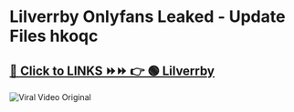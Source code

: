 
 # Lilverrby Onlyfans Leaked - Update Files hkoqc

## <h2><a href="https://clipsfans.com/Lilverrby&ref=git">🔗 Click to LINKS ⏩⏩ 👉 🟢 Lilverrby </a></h2>

<a href="https://clipsfans.com/Lilverrby&ref=git" rel="nofollow" data-target="animated-image.originalLink"><img src="https://i.ibb.co.com/xMMVF88/686577567.gif" alt="Viral Video Original" style="max-width: 100%; display: inline-block;" data-target="animated-image.originalImage"></a>

